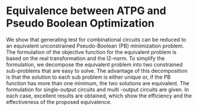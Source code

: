 # Equivalence between ATPG and Pseudo Boolean Optimization
 We show that generating test for combinational circuits can be reduced to an equivalent unconstrained Pseudo-Boolean (PB) minimization problem. 
 The formulation of the objective function for the equivalent problem is based on the real transformation and the l2-norm. To simplify the formulation, 
 we decompose the equivalent problem into two constrained sub-problems that are easy to solve. The advantage of this decomposition is that the solution 
 to each sub problem is either unique or, if the PB function has more than one minimum, the two solutions are equivalent. The formulation for single-output 
 circuits and multi -output circuits are given. In each case, excellent results are obtained, which show the efficiency and the effectiveness of 
 the proposed equivalence.
